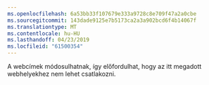 ```yaml
---
ms.openlocfilehash: 6a53bb33f107679e333a9728c8e709f47a2a0cbe
ms.sourcegitcommit: 143dade9125e7b5173ca2a3a902bcd6f4b14067f
ms.translationtype: MT
ms.contentlocale: hu-HU
ms.lasthandoff: 04/23/2019
ms.locfileid: "61500354"
---
```

A webcímek módosulhatnak, így előfordulhat, hogy az itt megadott webhelyekhez nem lehet csatlakozni.
